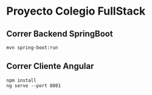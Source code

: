 # Proyecto Colegio FullStack

## Correr Backend SpringBoot
```
mvn spring-boot:run
```
## Correr Cliente Angular 
```
npm install
ng serve --port 8081
```
